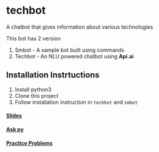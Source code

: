 # techbot
A chatbot that gives information about various technologies

This bot has 2 version 
1. Smbot - A sample bot built using commands
2. Techbot - An NLU powered chatbot using **Api.ai**

## Installation Instrtuctions

1. Install python3 
2. Clone this project 
3. Follow installation instruction in `techbot` and `smbot`

#### [Slides](https://docs.google.com/presentation/d/1FQ--Tn-Px6I3ygsgPtsWErs1-EFux7DqAyijCgLzu3U/edit?usp=sharing)

#### [Ask py](https://goo.gl/forms/TBL2MaMNR8DNgoRk2)

#### [Practice Problems](https://docs.google.com/document/d/1QOs0xdyo6PNOx448QK7-m54e52m33LGTCv16MbIvMlI/edit?usp=sharing)



